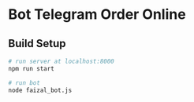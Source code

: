 # Bot Telegram Order Online

## Build Setup

``` bash
# run server at localhost:8000
npm run start

# run bot
node faizal_bot.js

```